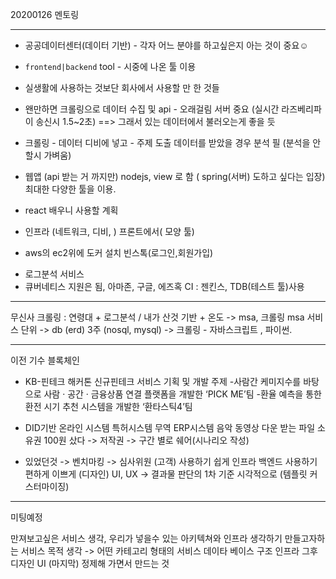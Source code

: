 20200126 멘토링

---

+ 공공데이터센터(데이터 기반) - 각자 어느 분야를 하고싶은지 아는 것이 중요☺

+ `frontend|backend` tool - 시중에 나온 툴 이용

+ 실생활에 사용하는 것보단 회사에서 사용할 만 한 것들

+ 왠만하면 크롤링으로 데이터 수집 및 api - 오래걸림
  서버 중요 (실시간 라즈베리파이 송신시 1.5~2초) ==> 그래서 있는 데이터에서 불러오는게 좋을 듯

+ 크롤링 - 데이터 디비에 넣고 - 주제 도출
  데이터를 받았을 경우 분석 필 (분석을 안할시 가벼움)

+ 웹앱 (api 받는 거 까지만) 
  nodejs, view 로 함 ( spring(서버) 도하고 싶다는 입장)
  최대한 다양한 툴을 이용.

+ react 배우니 사용할 계획

+ 인프라 (네트워크, 디비, ) 프론트에서( 모양 툴) 

+ aws의 ec2위에 도커 설치
  빈스톡(로그인,회원가입)

- 로그분석 서비스
- 큐버네티스 지원은 됨, 아마존, 구글, 에즈혹
CI : 젠킨스, TDB(테스트 툴)사용

---

무신사 크롤링 : 연령대 + 로그분석 / 내가 산것 기반 + 온도
-> msa, 크롤링  msa 서비스 단위
-> db (erd) 3주 (nosql, mysql)
->  크롤링 - 자바스크립트 , 파이썬.



---

이전 기수 블록체인

+ KB-핀테크 해커톤
  신규핀테크 서비스 기획 및 개발 주제
  -사람간 케미지수를 바탕으로 사람 · 공간 · 금융상품 연결 플랫폼을 개발한 ‘PICK ME’팀
  -환율 예측을 통한 환전 시기 추천 시스템을 개발한 ‘환타스틱4’팀

+ DID기반 온라인 시스템
  특허시스템
  무역 ERP시스템
  음악 동영상 다운 받는 파일 소유권
  100원 샀다 -> 저작권 -> 구간 별로 쉐어(시나리오 작성)

+ 있었던것 -> 벤치마킹 -> 
  심사위원 (고객) 사용하기 쉽게
  인프라 백엔드
  사용하기 편하게 이쁘게 (디자인)
  UI, UX -> 결과물 판단의 1차 기준
  시각적으로 (템플릿 커스터마이징)

---

미팅예정

만져보고싶은 서비스 생각, 우리가 넣을수 있는 아키텍쳐와 인프라 생각하기
만들고자하는 서비스 목적 생각 -> 
어떤 카테고리 형태의 서비스
데이타 베이스 구조 인프라
그후 디자인 UI (마지막)
정제해 가면서 만드는 것